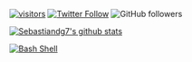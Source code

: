 
[![visitors](https://visitor-badge.glitch.me/badge?page_id=sebastiandg7.sebastiandg7)](https://github.com/sebastiandg7)
[![Twitter Follow](https://img.shields.io/twitter/follow/sebastiandg7?style=social&label=Follow)](https://twitter.com/sebastiandg7)
![GitHub followers](https://img.shields.io/github/followers/sebastiandg7?label=Follow&style=social)

[![Sebastiandg7's github stats](https://github-readme-stats.vercel.app/api?username=sebastiandg7)](https://github.com/anuraghazra/github-readme-stats)

[![Bash Shell](https://badges.frapsoft.com/bash/v1/bash.png?v=103)](https://github.com/ellerbrock/open-source-badges/)
